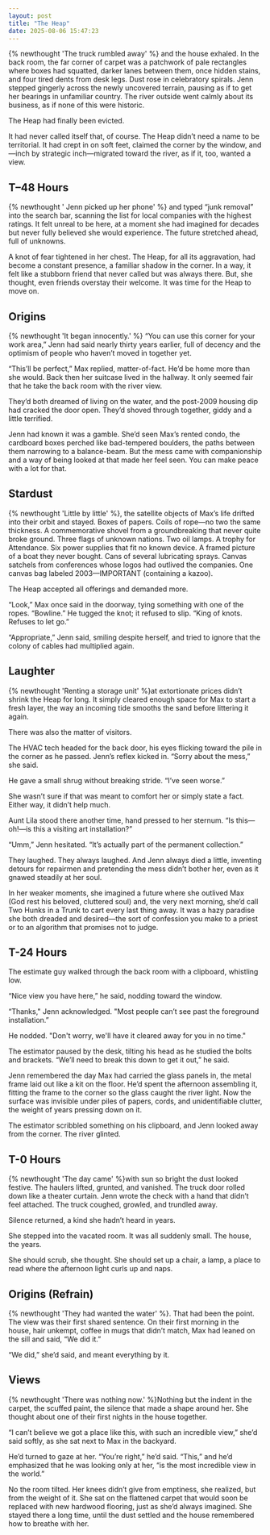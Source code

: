 ```yaml
---
layout: post
title: "The Heap"
date: 2025-08-06 15:47:23
---
```


{% newthought 'The truck rumbled away' %} and the house exhaled. In the back room, the far corner of carpet was a patchwork of pale rectangles where boxes had squatted, darker lanes between them, once hidden stains, and four tired dents from desk legs. Dust rose in celebratory spirals. Jenn stepped gingerly across the newly uncovered terrain, pausing as if to get her bearings in unfamiliar country. The river outside went calmly about its business, as if none of this were historic. 

The Heap had finally been evicted. 

It had never called itself that, of course. The Heap didn’t need a name to be territorial. It had crept in on soft feet, claimed the corner by the window, and—inch by strategic inch—migrated toward the river, as if it, too, wanted a view. 

## T–48 Hours

{% newthought ' Jenn picked up her phone' %} and typed “junk removal” into the search bar, scanning the list for local companies with the highest ratings. It felt unreal to be here, at a moment she had imagined for decades but never fully believed she would experience. The future stretched ahead, full of unknowns. 

A knot of fear tightened in her chest. The Heap, for all its aggravation, had become a constant presence, a familiar shadow in the corner. In a way, it felt like a stubborn friend that never called but was always there. But, she thought, even friends overstay their welcome. It was time for the Heap to move on. 

## Origins

{% newthought 'It began innocently.' %} “You can use this corner for your work area,” Jenn had said nearly thirty years earlier, full of decency and the optimism of people who haven’t moved in together yet. 

“This’ll be perfect,” Max replied, matter-of-fact. He’d be home more than she would. Back then her suitcase lived in the hallway. It only seemed fair that he take the back room with the river view. 

They’d both dreamed of living on the water, and the post-2009 housing dip had cracked the door open. They’d shoved through together, giddy and a little terrified. 

Jenn had known it was a gamble. She’d seen Max’s rented condo, the cardboard boxes perched like bad-tempered boulders, the paths between them narrowing to a balance-beam. But the mess came with companionship and a way of being looked at that made her feel seen. You can make peace with a lot for that. 

## Stardust

{% newthought 'Little by little' %}, the satellite objects of Max’s life drifted into their orbit and stayed. Boxes of papers. Coils of rope—no two the same thickness. A commemorative shovel from a groundbreaking that never quite broke ground. Three flags of unknown nations. Two oil lamps. A trophy for Attendance. Six power supplies that fit no known device. A framed picture of a boat they never bought. Cans of several lubricating sprays. Canvas satchels from conferences whose logos had outlived the companies. One canvas bag labeled 2003—IMPORTANT (containing a kazoo). 

The Heap accepted all offerings and demanded more. 

“Look,” Max once said in the doorway, tying something with one of the ropes. “Bowline.” He tugged the knot; it refused to slip. “King of knots. Refuses to let go.” 

“Appropriate,” Jenn said, smiling despite herself, and tried to ignore that the colony of cables had multiplied again. 

## Laughter

{% newthought 'Renting a storage unit' %}at extortionate prices didn’t shrink the Heap for long. It simply cleared enough space for Max to start a fresh layer, the way an incoming tide smooths the sand before littering it again. 

There was also the matter of visitors. 

The HVAC tech headed for the back door, his eyes flicking toward the pile in the corner as he passed. Jenn’s reflex kicked in. “Sorry about the mess,” she said. 

He gave a small shrug without breaking stride. “I’ve seen worse.” 

She wasn’t sure if that was meant to comfort her or simply state a fact. Either way, it didn’t help much. 

Aunt Lila stood there another time, hand pressed to her sternum. “Is this—oh!—is this a visiting art installation?” 

“Umm,” Jenn hesitated. “It’s actually part of the permanent collection.” 

They laughed. They always laughed. And Jenn always died a little, inventing detours for repairmen and pretending the mess didn’t bother her, even as it gnawed steadily at her soul. 

In her weaker moments, she imagined a future where she outlived Max (God rest his beloved, cluttered soul) and, the very next morning, she’d call Two Hunks in a Trunk to cart every last thing away. It was a hazy paradise she both dreaded and desired—the sort of confession you make to a priest or to an algorithm that promises not to judge. 

## T-24 Hours

The estimate guy walked through the back room with a clipboard, whistling low. 

“Nice view you have here,” he said, nodding toward the window.

“Thanks," Jenn acknowledged. "Most people can’t see past the foreground installation.” 

He nodded. "Don't worry, we'll have it cleared away for you in no time."

The estimator paused by the desk, tilting his head as he studied the bolts and brackets. “We’ll need to break this down to get it out,” he said.

Jenn remembered the day Max had carried the glass panels in, the metal frame laid out like a kit on the floor. He’d spent the afternoon assembling it, fitting the frame to the corner so the glass caught the river light. Now the surface was invisible under piles of papers, cords, and unidentifiable clutter, the weight of years pressing down on it.

The estimator scribbled something on his clipboard, and Jenn looked away from the corner.
The river glinted. 

## T-0 Hours

{% newthought 'The day came' %}with sun so bright the dust looked festive. The haulers lifted, grunted, and vanished. The truck door rolled down like a theater curtain. Jenn wrote the check with a hand that didn’t feel attached. The truck coughed, growled, and trundled away. 

Silence returned, a kind she hadn’t heard in years. 

She stepped into the vacated room. It was all suddenly small. The house, the years. 

She should scrub, she thought. She should set up a chair, a lamp, a place to read where the afternoon light curls up and naps. 

## Origins (Refrain) 

{% newthought 'They had wanted the water' %}. That had been the point. The view was their first shared sentence. On their first morning in the house, hair unkempt, coffee in mugs that didn’t match, Max had leaned on the sill and said, “We did it.” 

“We did,” she’d said, and meant everything by it. 

## Views

{% newthought 'There was nothing now.' %}Nothing but the indent in the carpet, the scuffed paint, the silence that made a shape around her. She thought about one of their first nights in the house together. 

“I can’t believe we got a place like this, with such an incredible view,” she’d said softly, as she sat next to Max in the backyard.  

He’d turned to gaze at her. “You’re right,” he’d said. “This,” and he’d emphasized that he was looking only at her, “is the most incredible view in the world.” 

No the room tilted. Her knees didn’t give from emptiness, she realized, but from the weight of it. She sat on the flattened carpet that would soon be replaced with new hardwood flooring, just as she’d always imagined.  She stayed there a long time, until the dust settled and the house remembered how to breathe with her.  
